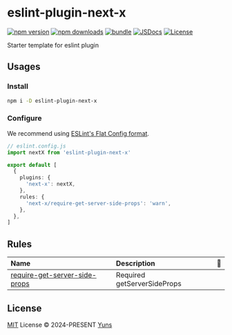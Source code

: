 # eslint-plugin-next-x

[![npm version][npm-version-src]][npm-version-href]
[![npm downloads][npm-downloads-src]][npm-downloads-href]
[![bundle][bundle-src]][bundle-href]
[![JSDocs][jsdocs-src]][jsdocs-href]
[![License][license-src]][license-href]

Starter template for eslint plugin

## Usages

### Install

```bash
npm i -D eslint-plugin-next-x
```

### Configure

We recommend using [ESLint's Flat Config format](https://eslint.org/docs/latest/use/configure/configuration-files-new).

```ts
// eslint.config.js
import nextX from 'eslint-plugin-next-x'

export default [
  {
    plugins: {
      'next-x': nextX,
    },
    rules: {
      'next-x/require-get-server-side-props': 'warn',
    },
  },
]
```

## Rules

| Name                                                                         | Description                 | 💭  |
| :--------------------------------------------------------------------------- | :-------------------------- | :-- |
| [require-get-server-side-props](docs/rules/require-get-server-side-props.md) | Required getServerSideProps |     |

## License

[MIT](./LICENSE) License © 2024-PRESENT [Yuns](https://github.com/yunsii)

<!-- Badges -->

[npm-version-src]: https://img.shields.io/npm/v/eslint-plugin-next-x?style=flat&colorA=080f12&colorB=1fa669
[npm-version-href]: https://npmjs.com/package/eslint-plugin-next-x
[npm-downloads-src]: https://img.shields.io/npm/dm/eslint-plugin-next-x?style=flat&colorA=080f12&colorB=1fa669
[npm-downloads-href]: https://npmjs.com/package/eslint-plugin-next-x
[bundle-src]: https://img.shields.io/bundlephobia/minzip/eslint-plugin-next-x?style=flat&colorA=080f12&colorB=1fa669&label=minzip
[bundle-href]: https://bundlephobia.com/result?p=eslint-plugin-next-x
[license-src]: https://img.shields.io/github/license/antfu/eslint-plugin-next-x.svg?style=flat&colorA=080f12&colorB=1fa669
[license-href]: https://github.com/antfu/eslint-plugin-next-x/blob/main/LICENSE
[jsdocs-src]: https://img.shields.io/badge/jsdocs-reference-080f12?style=flat&colorA=080f12&colorB=1fa669
[jsdocs-href]: https://www.jsdocs.io/package/eslint-plugin-next-x
